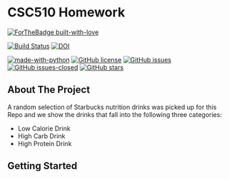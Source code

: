 # CSC510 Homework

[![ForTheBadge built-with-love](http://ForTheBadge.com/images/badges/built-with-love.svg)](https://GitHub.com/Naereen/)

[![Build Status](https://app.travis-ci.com/usmanwardag/csc510_hw.svg?branch=main)](https://app.travis-ci.com/usmanwardag/csc510_hw)
[![DOI](https://zenodo.org/badge/DOI/10.5281/zenodo.5366280.svg)](https://doi.org/10.5281/zenodo.5366280)


[![made-with-python](https://img.shields.io/badge/Made%20with-Python-1f425f.svg)](https://www.python.org/)
[![GitHub license](https://img.shields.io/github/license/usmanwardag/csc510_hw)](https://github.com/usmanwardag/csc510_hw/blob/main/LICENSE)
[![GitHub issues](https://img.shields.io/github/issues/usmanwardag/csc510_hw)](https://github.com/usmanwardag/csc510_hw/issues)
[![GitHub issues-closed](https://img.shields.io/github/issues-closed/usmanwardag/csc510_hw)](https://github.com/usmanwardag/csc510_hw/issues?q=is%3Aissue+is%3Aclosed)
[![GitHub stars](https://img.shields.io/github/stars/usmanwardag/csc510_hw)](https://github.com/usmanwardag/csc510_hw/stargazers)

<!-- ABOUT THE PROJECT -->
## About The Project

A random selection of Starbucks nutrition drinks was picked up for this Repo and we show the drinks that fall into the following three categories:
* Low Calorie Drink
* High Carb Drink
* High Protein Drink

<!-- GETTING STARTED -->
## Getting Started





